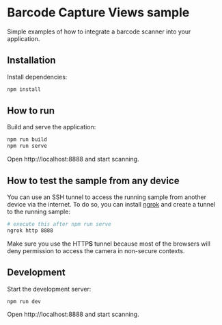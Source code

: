 # Barcode Capture Views sample

Simple examples of how to integrate a barcode scanner into your application.

## Installation

Install dependencies:

```bash
npm install
```

## How to run

Build and serve the application:

```bash
npm run build
npm run serve
```

Open http://localhost:8888 and start scanning.

## How to test the sample from any device

You can use an SSH tunnel to access the running sample from another device via the internet. To do so, you can install [ngrok](https://ngrok.com/) and create a tunnel to the running sample:

```bash
# execute this after npm run serve
ngrok http 8888
```

Make sure you use the HTTP**S** tunnel because most of the browsers will deny permission to access the camera in non-secure contexts.

## Development

Start the development server:

```bash
npm run dev
```

Open http://localhost:8888 and start scanning.
